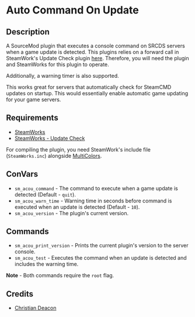 # Auto Command On Update
## Description
A SourceMod plugin that executes a console command on SRCDS servers when a game update is detected. This plugins relies on a forward call in SteamWork's Update Check plugin [here](https://github.com/KyleSanderson/SteamWorks/blob/master/Pawn/UpdateCheck.sp). Therefore, you will need the plugin and SteamWorks for this plugin to operate.

Additionally, a warning timer is also supported.

This works great for servers that automatically check for SteamCMD updates on startup. This would essentially enable automatic game updating for your game servers.

## Requirements
* [SteamWorks](https://forums.alliedmods.net/showthread.php?t=229556)
* [SteamWorks - Update Check](https://github.com/KyleSanderson/SteamWorks/blob/master/Pawn/UpdateCheck.sp) 

For compiling the plugin, you need SteamWork's include file (`SteamWorks.inc`) alongside [MultiColors](https://forums.alliedmods.net/showthread.php?t=247770).

## ConVars
* `sm_acou_command` - The command to execute when a game update is detected (Default - `quit`).
* `sm_acou_warn_time` - Warning time in seconds before command is executed when an update is detected (Default - `10`).
* `sm_acou_version` - The plugin's current version.

## Commands
* `sm_acou_print_version` - Prints the current plugin's version to the server console.
* `sm_acou_test` - Executes the command when an update is detected and includes the warning time.

**Note** - Both commands require the `root` flag.

## Credits
* [Christian Deacon](https://github.com/gamemann)